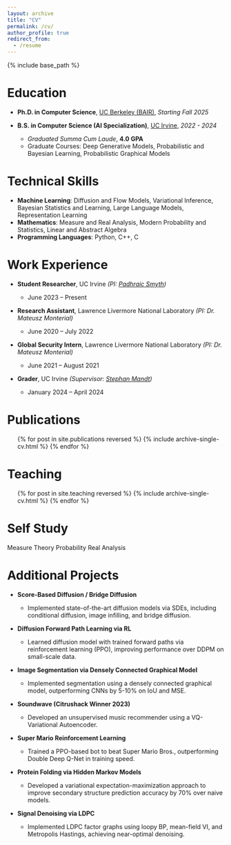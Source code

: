 ```yaml
---
layout: archive
title: "CV"
permalink: /cv/
author_profile: true
redirect_from:
  - /resume
---
```


{% include base_path %}

Education
======
* **Ph.D. in Computer Science**, [UC Berkeley (BAIR)](https://bair.berkeley.edu/), *Starting Fall 2025*  

* **B.S. in Computer Science (AI Specialization)**, [UC Irvine](https://uci.edu/), *2022 - 2024*  
  * *Graduated Summa Cum Laude*, **4.0 GPA**  
  * Graduate Courses: Deep Generative Models, Probabilistic and Bayesian Learning, Probabilistic Graphical Models

Technical Skills
======
* **Machine Learning**: Diffusion and Flow Models, Variational Inference, Bayesian Statistics and Learning, Large Language Models, Representation Learning  
* **Mathematics**: Measure and Real Analysis, Modern Probability and Statistics, Linear and Abstract Algebra  
* **Programming Languages**: Python, C++, C  

Work Experience
======
* **Student Researcher**, UC Irvine *(PI: [Padhraic Smyth](https://www.ics.uci.edu/~smyth/))*  
  * June 2023 – Present  

* **Research Assistant**, Lawrence Livermore National Laboratory *(PI: Dr. Mateusz Monterial)*  
  * June 2020 – July 2022  

* **Global Security Intern**, Lawrence Livermore National Laboratory *(PI: Dr. Mateusz Monterial)*  
  * June 2021 – August 2021  

* **Grader**, UC Irvine *(Supervisor: [Stephan Mandt](https://www.stephanmandt.com/))*  
  * January 2024 – April 2024  

Publications
======
  <ul>{% for post in site.publications reversed %}
    {% include archive-single-cv.html %}
  {% endfor %}</ul>

Teaching
======
  <ul>{% for post in site.teaching reversed %}
    {% include archive-single-cv.html %}
  {% endfor %}</ul>

Self Study
======
Measure Theory
Probability
Real Analysis

Additional Projects
======
* **Score-Based Diffusion / Bridge Diffusion**  
  * Implemented state-of-the-art diffusion models via SDEs, including conditional diffusion, image infilling, and bridge diffusion.

* **Diffusion Forward Path Learning via RL**  
  * Learned diffusion model with trained forward paths via reinforcement learning (PPO), improving performance over DDPM on small-scale data.

* **Image Segmentation via Densely Connected Graphical Model**  
  * Implemented segmentation using a densely connected graphical model, outperforming CNNs by 5-10% on IoU and MSE.

* **Soundwave (Citrushack Winner 2023)**  
  * Developed an unsupervised music recommender using a VQ-Variational Autoencoder.

* **Super Mario Reinforcement Learning**  
  * Trained a PPO-based bot to beat Super Mario Bros., outperforming Double Deep Q-Net in training speed.

* **Protein Folding via Hidden Markov Models**  
  * Developed a variational expectation-maximization approach to improve secondary structure prediction accuracy by 70% over naive models.

* **Signal Denoising via LDPC**  
  * Implemented LDPC factor graphs using loopy BP, mean-field VI, and Metropolis Hastings, achieving near-optimal denoising.
